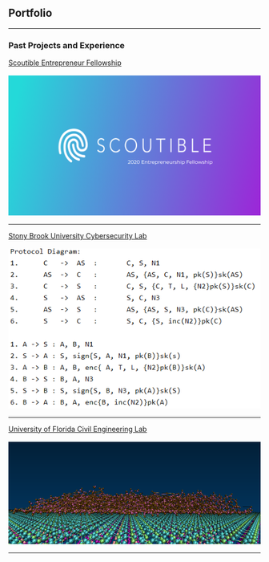 ## Portfolio

---

### Past Projects and Experience

[Scoutible Entrepreneur Fellowship](/Scoutible.md) <br><br>
<img src="images/Scoutible.jpg?raw=true"/>

---

[Stony Brook University Cybersecurity Lab](/PyDistAlgo.md) <br><br>
<img src="images/pydistalgo-profile.PNG?raw=true"/>

---
[University of Florida Civil Engineering Lab](/SSTP.md) <br><br>
<img src="images/20000 side 305.jpg?raw=true"/>

---


